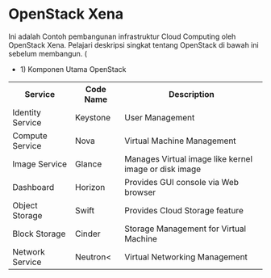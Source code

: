 # OpenStack Xena
Ini adalah Contoh pembangunan infrastruktur Cloud Computing oleh OpenStack Xena. Pelajari deskripsi singkat tentang OpenStack di bawah ini sebelum membangun. (

<ul>
 <li> 1) Komponen Utama OpenStack</li>
</ul>

 <table>
        <tr> 
          <th>Service</th> <th>Code Name</th> <th>Description</th>
        </tr> 
        <tr>
         <td>Identity Service</td>	
         <td>Keystone</td>	
         <td>User Management</td>
        </tr>
        <tr>
         <td>Compute Service</td>	
         <td>Nova</td>	
         <td>Virtual Machine Management</td>
        </tr>
        <tr>
         <td>Image Service</td>	
         <td>Glance</td>	
         <td>Manages Virtual image like kernel image or disk image</td>
        </tr>
        <tr>
         <td>Dashboard</td>	
         <td>Horizon</td>	
         <td>Provides GUI console via Web browser</td>
        </tr>
 <tr>
  <td>Object Storage</td>	<td>Swift</td>	<td>Provides Cloud Storage feature</td>
 <tr>

 <tr>
  <td>Block Storage</td>	<td>Cinder</td>	<td>Storage Management for Virtual Machine</td>
 </tr>
 <tr><td>Network Service</td>	<td>Neutron<</td>	<td>Virtual Networking Management</td>
 </tr>
 
 </table>

